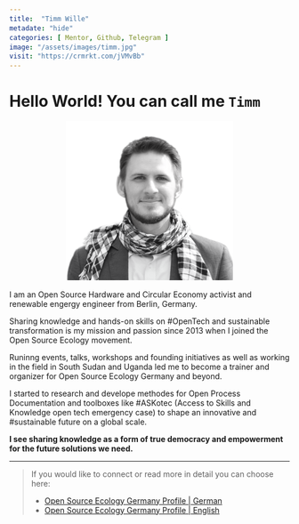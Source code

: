 ```yaml
---
title:  "Timm Wille"
metadate: "hide"
categories: [ Mentor, Github, Telegram ]
image: "/assets/images/timm.jpg"
visit: "https://crmrkt.com/jVMvBb"
---
```


# Hello World! You can call me `Timm`
<p align="center">
<img src="pictures/Timm1.png" width=300>
</p>

I am an Open Source Hardware and Circular Economy activist and renewable engergy engineer from Berlin, Germany. 

Sharing knowledge and hands-on skills on #OpenTech  and sustainable transformation is my mission and passion since 2013 when I joined the Open Source Ecology movement. 

Runinng events, talks, workshops and founding initiatives as well as working in the field in South Sudan and Uganda led me to become a trainer and organizer for Open Source Ecology Germany and beyond. 

I started to research and develope methodes for Open Process Documentation and toolboxes like #ASKotec (Access to Skills and Knowledge open tech emergency case) to shape an innovative and #sustainable future on a global scale. 

**I see sharing knowledge as a form of true democracy and empowerment for the future solutions we need.**


---
>If you would like to connect or read more in detail you can choose here:
>- [Open Source Ecology Germany Profile | German](https://wiki.opensourceecology.de/Timm_Wille)
>- [Open Source Ecology Germany Profile | English](https://wiki.opensourceecology.de/En:Timm_Wille)
